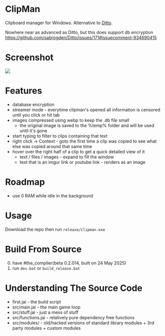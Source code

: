 # ClipMan
Clipboard manager for Windows. Alternative to [Ditto](https://github.com/sabrogden/Ditto).

Nowhere near as advanced as Ditto, but this does support db encryption https://github.com/sabrogden/Ditto/issues/171#issuecomment-934690415

# Screenshot
![](https://i.imgur.com/gLrmKk0.png)

# Features
- database encryption
- streamer mode - everytime clipman's opened all information is censored until you click or hit tab
- images compressed using webp to keep the .db file small
  - the original image is saved to the %temp% folder and will be used until it's gone
- start typing to filter to clips containing that text
- right click -> Context - goto the first time a clip was copied to see what else was copied around that same time
- hover over the right half of a clip to get a quick detailed view of it
  - text / files / images - expand to fill the window
  - text that is an imgur link or youtube link - renders as an image

# Roadmap
- use 0 RAM while idle in the background

# Usage
Download the repo then run `release/clipman.exe`

# Build From Source
0. have #the_compiler(beta 0.2.014, built on 24 May 2025)
1. run `dev.bat` or `build_release.bat`

# Understanding The Source Code
- first.jai         - the build script
- src/main.jai      - the main game loop
- src/stuff.jai     - just a mess of stuff
- src/functions.jai - relatively pure dependency free functions
- src/modules/      - old/hacked versions of standard library modules + 3rd party modules + custom modules
